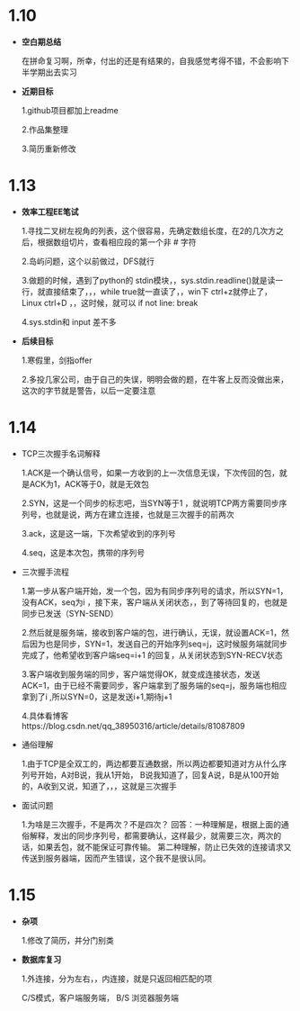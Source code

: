 <h1>1.10</h1>

- **空白期总结**
<ul>在拼命复习啊，所幸，付出的还是有结果的，自我感觉考得不错，不会影响下半学期出去实习</ul>

- **近期目标**
<ul>1.github项目都加上readme</ul>
<ul>2.作品集整理</ul>
<ul>3.简历重新修改</ul>

<h1>1.13</h1>

- **效率工程EE笔试**
<ul>1.寻找二叉树左视角的列表，这个很容易，先确定数组长度，在2的几次方之后，根据数组切片，查看相应段的第一个非 # 字符</ul>
<ul>2.岛屿问题，这个以前做过，DFS就行</ul>
<ul>3.做题的时候，遇到了python的 stdin模块，，sys.stdin.readline()就是读一行，就直接结束了，，，while true就一直读了，，win下 ctrl+z就停止了，Linux ctrl+D ，，这时候，就可以 if not line: break
</ul>
<ul>4.sys.stdin和 input 差不多</ul>

- **后续目标**
<ul>1.寒假里，剑指offer</ul>
<ul>2.多投几家公司，由于自己的失误，明明会做的题，在牛客上反而没做出来，这次的字节就是警告，以后一定要注意</ul>


<h1>1.14</h1>

- TCP三次握手名词解释
<ul>1.ACK是一个确认信号，如果一方收到的上一次信息无误，下次传回的包，就是ACK为1，ACK等于0，就是无效包</ul>
<ul>2.SYN，这是一个同步的标志吧，当SYN等于1 ，就说明TCP两方需要同步序列号，也就是说，两方在建立连接，也就是三次握手的前两次</ul>
<ul>3.ack，这是这一端，下次希望收到的序列号</ul>
<ul>4.seq，这是本次包，携带的序列号</ul>

- 三次握手流程
<ul>1.第一步从客户端开始，发一个包，因为有同步序列号的请求，所以SYN=1，没有ACK，seq为i ，接下来，客户端从关闭状态，，到了等待回复的，也就是同步已发送（SYN-SEND）</ul>
<ul>2.然后就是服务端，接收到客户端的包，进行确认，无误，就设置ACK=1，然后因为也是同步，SYN=1，发送自己的开始序列seq=j，这时候服务端就同步完成了，他希望收到客户端seq=i+1 的回复，从关闭状态到SYN-RECV状态</ul>
<ul>3.客户端收到服务端的同步，客户端觉得OK，就变成连接状态，发送ACK=1，由于已经不需要同步，客户端拿到了服务端的seq=j，服务端也相应拿到了i ,所以SYN=0，这是发送i+1,期待j+1</ul>
<ul>4.具体看博客  https://blog.csdn.net/qq_38950316/article/details/81087809</ul>

- 通俗理解
<ul>1.由于TCP是全双工的，两边都要互通数据，所以两边都要知道对方从什么序列号开始，A对B说，我从1开始， B说我知道了，回复A说，B是从100开始的，A收到又说，知道了，，，这就是三次握手</ul>

- 面试问题
<ul>1.为啥是三次握手，不是两次？不是四次？   回答：一种理解是，根据上面的通俗解释，发出的同步序列号，都需要确认，这样最少，就需要三次，两次的话，如果丢包，就不能保证可靠传输。  第二种理解，防止已失效的连接请求又传送到服务器端，因而产生错误，这个我不是很认同。
</ul>

<h1>1.15</h1>

- **杂项**
<ul>1.修改了简历，并分门别类</ul>

- **数据库复习**
<ul>1.外连接，分为左右，，内连接，就是只返回相匹配的项</ul>
<ul> C/S模式，客户端服务端， B/S 浏览器服务端</ul>


<h1></h1>
<ul></ul>
<ul></ul>
<ul></ul>
<ul></ul>
<ul></ul>
<ul></ul>
<ul></ul>
<ul></ul>
<ul></ul>
<ul></ul>
